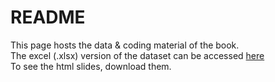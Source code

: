 # README

This page hosts the data & coding material of the book.   
The excel (.xlsx) version of the dataset can be accessed [here](https://drive.google.com/file/d/17wm7QOqy90s7Jy-v1ZEO-iOkZn4mdXP7/view?usp=sharing)     
To see the html slides, download them.

